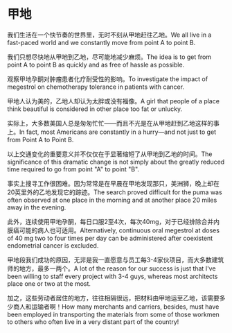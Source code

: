 # 甲地

<p><span class="chinese">我们生活在一个快节奏的世界里，无时不刻从甲地赶往乙地。</span><span class="english">We all live in a fast-paced world and we constantly move from point A to point B.</span></p>

<p><span class="chinese">我们只想尽快地从甲地到乙地，尽可能地减少麻烦。</span><span class="english">The idea is to get from point A to point B as quickly and as free of hassle as possible.</span></p>

<p><span class="chinese">观察甲地孕酮对肿瘤患者化疗耐受性的影响。</span><span class="english">To investigate the impact of megestrol on chemotherapy tolerance in patients with cancer.</span></p>

<p><span class="chinese">甲地人认为美的，乙地人却认为太胖或没有福像。</span><span class="english">A girl that people of a place think beautiful is considered in other place too fat or unlucky.</span></p>

<p><span class="chinese">实际上，大多数美国人总是匆匆忙忙——而且不光是在从甲地赶到乙地这样的事上。</span><span class="english">In fact, most Americans are constantly in a hurry—and not just to get from Point A to Point B.</span></p>

<p><span class="chinese">以上交通变化的重要意义并不仅仅在于显著缩短了从甲地到乙地的时间。</span><span class="english">The significance of this dramatic change is not simply about the greatly reduced time required to go from point "A" to point "B".</span></p>

<p><span class="chinese">事实上搜寻工作很困难。因为常常是在早晨在甲地发现那只，美洲狮，晚上却在20英里外的乙地发现它的踪迹。</span><span class="english">The search proved difficult for the puma was often observed at one place in the morning and at another place 20 miles away in the evening.</span></p>

<p><span class="chinese">此外，连续使用甲地孕酮，每日口服2至4次，每次40mg，对于已经排除合并内膜癌可能的病人也可适用。</span><span class="english">Alternatively, continuous oral megestrol at doses of 40 mg two to four times per day can be administered after coexistent endometrial cancer is excluded.</span></p>

<p><span class="chinese">甲地段我们成功的原因，无非是我一直愿意与员工每3-4家伙项目，而大多数建筑师的地方，最多一两个。</span><span class="english">A lot of the reason for our success is just that I've been willing to staff every project with 3-4 guys, whereas most architects place one or two at the most.</span></p>

<p><span class="chinese">加之，这些劳动者居住的地方，往往相隔很远，把材料由甲地运至乙地，该需要多少商人和运输者啊！</span><span class="english">How many merchants and carriers, besides, must have been employed in transporting the materials from some of those workmen to others who often live in a very distant part of the country!</span></p>

